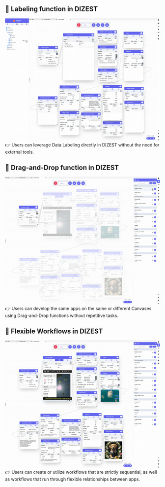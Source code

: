 ## :small_blue_diamond: Labeling function in DIZEST
![screenshot](./screenshots/DIZEST_Labeling.gif)
:point_right: Users can leverage Data Labeling directly in DIZEST without the need for external tools.


## :small_blue_diamond: Drag-and-Drop function in DIZEST
![screenshot](./screenshots/DIZEST_example3.gif)
:point_right: Users can develop the same apps on the same or different Canvases using Drag-and-Drop functions without repetitive tasks.


## :small_blue_diamond: Flexible Workflows in DIZEST
![screenshot](./screenshots/DIZEST_example4.gif)
:point_right: Users can create or utilize workflows that are strictly sequential, as well as workflows that run through flexible relationships between apps. 